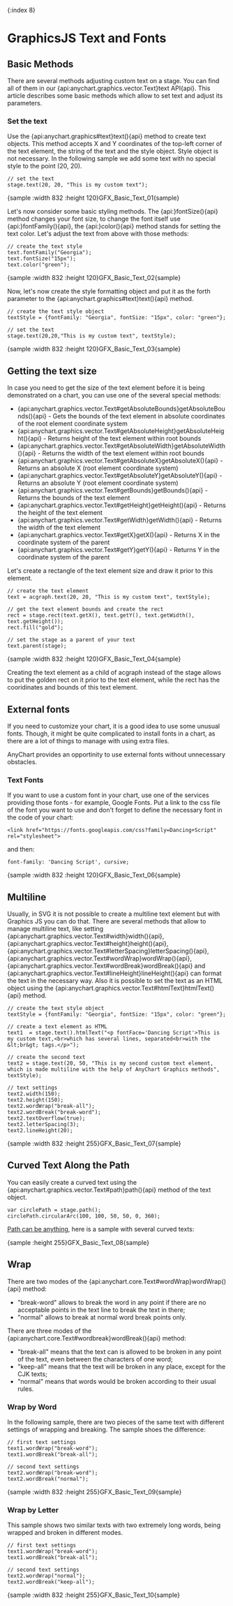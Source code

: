 {:index 8}
# GraphicsJS Text and Fonts

## Basic Methods
 
There are several methods adjusting custom text on a stage. You can find all of them in our {api:anychart.graphics.vector.Text}text API{api}. This article describes some basic methods which allow to set text and adjust its parameters.

### Set the text

Use the {api:anychart.graphics#text}text(){api} method to create text objects. This method accepts X and Y coordinates of the top-left corner of the text element, the string of the text and the style object. Style object is not necessary. In the following sample we add some text with no special style to the point (20, 20).

```
// set the text
stage.text(20, 20, "This is my custom text");
```

{sample :width 832 :height 120}GFX\_Basic\_Text\_01{sample}

Let's now consider some basic styling methods. The {api:}fontSize(){api} method changes your font size, to change the font itself use {api:}fontFamily(){api}, the {api:}color(){api} method stands for setting the text color. Let's adjust the text from above with those methods:

```
// create the text style 
text.fontFamily("Georgia");
text.fontSize("15px");
text.color("green");
```
{sample :width 832 :height 120}GFX\_Basic\_Text\_02{sample}

Now, let's now create the style formatting object and put it as the forth parameter to the {api:anychart.graphics#text}text(){api} method.

```
// create the text style object
textStyle = {fontFamily: "Georgia", fontSize: "15px", color: "green"};

// set the text
stage.text(20,20,"This is my custom text", textStyle);
```

{sample :width 832 :height 120}GFX\_Basic\_Text\_03{sample}


## Getting the text size

In case you need to get the size of the text element before it is being demonstrated on a chart, you can use one of the several special methods: 
 - {api:anychart.graphics.vector.Text#getAbsoluteBounds}getAbsoluteBounds(){api} - Gets the bounds of the text element in absolute coordinates of the root element coordinate system
 - {api:anychart.graphics.vector.Text#getAbsoluteHeight}getAbsoluteHeight(){api} - Returns height of the text element within root bounds
 - {api:anychart.graphics.vector.Text#getAbsoluteWidth}getAbsoluteWidth(){api} - Returns the width of the text element within root bounds
 - {api:anychart.graphics.vector.Text#getAbsoluteX}getAbsoluteX(){api} - Returns an absolute X (root element coordinate system)
 - {api:anychart.graphics.vector.Text#getAbsoluteY}getAbsoluteY(){api} - Returns an absolute Y (root element coordinate system)
 - {api:anychart.graphics.vector.Text#getBounds}getBounds(){api} -	Returns the bounds of the text element
 - {api:anychart.graphics.vector.Text#getHeight}getHeight(){api} - Returns the height of the text element
 - {api:anychart.graphics.vector.Text#getWidth}getWidth(){api} - Returns the width of the text element
 - {api:anychart.graphics.vector.Text#getX}getX(){api} - Returns X in the coordinate system of the parent
 - {api:anychart.graphics.vector.Text#getY}getY(){api} - Returns Y in the coordinate system of the parent

Let's create a rectangle of the text element size and draw it prior to this element.

```
// create the text element
text = acgraph.text(20, 20, "This is my custom text", textStyle);

// get the text element bounds and create the rect
rect = stage.rect(text.getX(), text.getY(), text.getWidth(), text.getHeight());
rect.fill("gold");

// set the stage as a parent of your text
text.parent(stage);
```

{sample :width 832 :height 120}GFX\_Basic\_Text\_04{sample}

Creating the text element as a child of acgraph instead of the stage allows to put the golden rect on it prior to the text element, while the rect has the cooridinates and bounds of this text element.

## External fonts

If you need to customize your chart, it is a good idea to use some unusual fonts. Though, it might be quite complicated to install fonts in a chart, as there are a lot of things to manage with using extra files. 

AnyChart provides an opportinity to use external fonts without unnecessary obstacles.

### Text Fonts

If you want to use a custom font in your chart, use one of the services providing those fonts - for example, Google Fonts. Put a link to the css file of the font you want to use and don't forget to define the necessary font in the code of your chart:

```
<link href="https://fonts.googleapis.com/css?family=Dancing+Script" rel="stylesheet"> 
```

and then:

```
font-family: 'Dancing Script', cursive;
```

{sample :width 832 :height 120}GFX\_Basic\_Text\_06{sample}

## Multiline

Usually, in SVG it is not possible to create a multiline text element but with Graphics JS you can do that. There are several methods that allow to manage multiline text, like setting {api:anychart.graphics.vector.Text#width}width(){api}, {api:anychart.graphics.vector.Text#height}height(){api}, {api:anychart.graphics.vector.Text#letterSpacing}letterSpacing(){api}, {api:anychart.graphics.vector.Text#wordWrap}wordWrap(){api}, {api:anychart.graphics.vector.Text#wordBreak}wordBreak(){api} and {api:anychart.graphics.vector.Text#lineHeight}lineHeight(){api} can format the text in the necessary way. Also it is possible to set the text as an HTML object using the {api:anychart.graphics.vector.Text#htmlText}htmlText(){api} method.

```
// create the text style object
textStyle = {fontFamily: "Georgia", fontSize: "15px", color: "green"};

// create a text element as HTML
text1  = stage.text().htmlText("<p fontFace='Dancing Script'>This is my custom text,<br>which has several lines, separated<br>with the &lt;br&gt; tags.</p>");

// create the second text 
text2 = stage.text(20, 50, "This is my second custom text element, which is made multiline with the help of AnyChart Graphics methods", textStyle);

// text settings
text2.width(150);
text2.height(150);
text2.wordWrap("break-all");
text2.wordBreak("break-word");
text2.textOverflow(true);
text2.letterSpacing(3);
text2.lineHeight(20);
```

{sample :width 832 :height 255}GFX\_Basic\_Text\_07{sample}

## Curved Text Along the Path

You can easily create a curved text using the {api:anychart.graphics.vector.Text#path}path(){api} method of the text object. 

```
var circlePath = stage.path();
circlePath.circularArc(100, 100, 50, 50, 0, 360);
```

[Path can be anything](Paths), here is a sample with several curved texts:

{sample :height 255}GFX\_Basic\_Text\_08{sample}

## Wrap

There are two modes of the {api:anychart.core.Text#wordWrap}wordWrap(){api} method: 
- "break-word" allows to break the word in any point if there are no acceptable points in the text line to break the text in there;
- "normal" allows to break at normal word break points only. 

There are three modes of the {api:anychart.core.Text#wordbreak}wordBreak(){api} method:
- "break-all" means that the text can is allowed to be broken in any point of the text, even between the characters of one word;
- "keep-all" means that the text will be broken in any place, except for the CJK texts;
- "normal" means that words would be broken according to their usual rules.

### Wrap by Word

In the following sample, there are two pieces of the same text with different settings of wrapping and breaking. The sample shoes the difference:

```
// first text settings
text1.wordWrap("break-word");
text1.wordBreak("break-all");

// second text settings
text2.wordWrap("break-word");
text2.wordBreak("normal");
```

{sample :width 832 :height 255}GFX\_Basic\_Text\_09{sample}

### Wrap by Letter

This sample shows two similar texts with two extremely long words, being wrapped and broken in different modes. 

```
// first text settings
text1.wordWrap("break-word");
text1.wordBreak("break-all");

// second text settings
text2.wordWrap("normal");
text2.wordBreak("keep-all");
```

{sample :width 832 :height 255}GFX\_Basic\_Text\_10{sample}